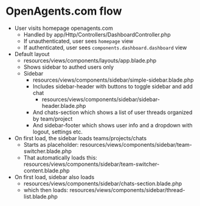 # OpenAgents.com flow

- User visits homepage openagents.com
  - Handled by app/Http/Controllers/DashboardController.php
  - If unauthenticated, user sees `homepage` view
  - If authenticated, user sees `components.dashboard.dashboard` view
- Default layout
  - resources/views/components/layouts/app.blade.php
  - Shows sidebar to authed users only
  - Sidebar
    - resources/views/components/sidebar/simple-sidebar.blade.php
    - Includes sidebar-header with buttons to toggle sidebar and add chat
      - resources/views/components/sidebar/sidebar-header.blade.php
    - And chats-section which shows a list of user threads organized by team/project
    - And sidebar-footer which shows user info and a dropdown with logout, settings etc.
- On first load, the sidebar loads teams/projects/chats
  - Starts as placeholder: resources/views/components/sidebar/team-switcher.blade.php
  - That automatically loads this: resources/views/components/sidebar/team-switcher-content.blade.php
- On first load, sidebar also loads
  - resources/views/components/sidebar/chats-section.blade.php
  - which then loads: resources/views/components/sidebar/thread-list.blade.php
